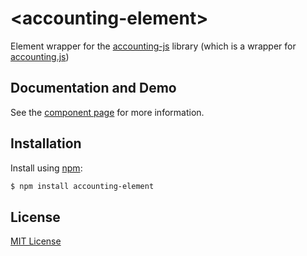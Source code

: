 # &lt;accounting-element&gt;

Element wrapper for the [accounting-js](https://github.com/nashdot/accounting-js) library (which is a wrapper for [accounting.js](http://openexchangerates.github.io/accounting.js/))

## Documentation and Demo

See the [component page](http://Granze.github.io/accounting-element) for more information.

## Installation

Install using [npm](https://npmjs.com):

```sh
$ npm install accounting-element
```

## License

[MIT License](http://opensource.org/licenses/MIT)
